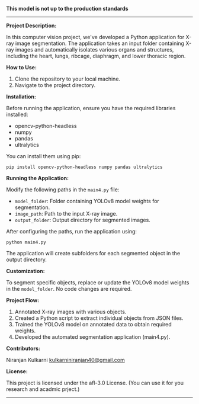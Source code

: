 **This model is not up to the production standards**

---

**Project Description:**

In this computer vision project, we've developed a Python application for X-ray image segmentation. The application takes an input folder containing X-ray images and automatically isolates various organs and structures, including the heart, lungs, ribcage, diaphragm, and lower thoracic region. 

**How to Use:**

1. Clone the repository to your local machine.
2. Navigate to the project directory.

**Installation:**

Before running the application, ensure you have the required libraries installed:

- opencv-python-headless
- numpy
- pandas
- ultralytics

You can install them using pip:

```
pip install opencv-python-headless numpy pandas ultralytics
```

**Running the Application:**

Modify the following paths in the `main4.py` file:

- `model_folder`: Folder containing YOLOv8 model weights for segmentation.
- `image_path`: Path to the input X-ray image.
- `output_folder`: Output directory for segmented images.

After configuring the paths, run the application using:

```
python main4.py
```

The application will create subfolders for each segmented object in the output directory.

**Customization:**

To segment specific objects, replace or update the YOLOv8 model weights in the `model_folder`. No code changes are required.

**Project Flow:**

1. Annotated X-ray images with various objects.
2. Created a Python script to extract individual objects from JSON files.
3. Trained the YOLOv8 model on annotated data to obtain required weights.
4. Developed the automated segmentation application (main4.py).

**Contributors:**

Niranjan Kulkarni
kulkarniniranjan40@gmail.com

**License:**

This project is licensed under the afl-3.0 License. (You can use it for you research and acadmic prject.)

---
